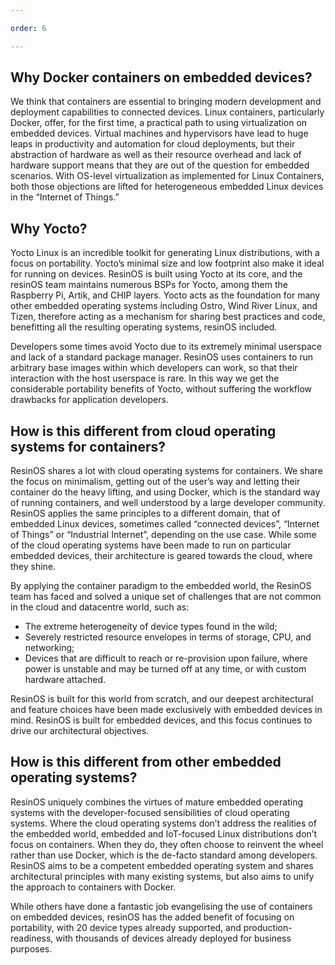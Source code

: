 ```yaml
---

order: 6

---
```


## Why Docker containers on embedded devices?

We think that containers are essential to bringing modern development and deployment capabilities to connected devices. Linux containers, particularly Docker, offer, for the first time, a practical path to using virtualization on embedded devices. Virtual machines and hypervisors have lead to huge leaps in productivity and automation for cloud deployments, but their abstraction of hardware as well as their resource overhead and lack of hardware support means that they are out of the question for embedded scenarios. With OS-level virtualization as implemented for Linux Containers, both those objections are lifted for heterogeneous embedded Linux devices in the “Internet of Things.”

## Why Yocto?

Yocto Linux is an incredible toolkit for generating Linux distributions, with a focus on portability. Yocto’s minimal size and low footprint also make it ideal for running on devices. ResinOS is built using Yocto at its core, and the resinOS team maintains numerous BSPs for Yocto, among them the Raspberry Pi, Artik, and CHIP layers. Yocto acts as the foundation for many other embedded operating systems including Ostro, Wind River Linux, and Tizen, therefore acting as a mechanism for sharing best practices and code, benefitting all the resulting operating systems, resinOS included.

Developers some times avoid Yocto due to its extremely minimal userspace and lack of a standard package manager. ResinOS uses containers to run arbitrary base images within which developers can work, so that their interaction with the host userspace is rare. In this way we get the considerable portability benefits of Yocto, without suffering the workflow drawbacks for application developers.

## How is this different from cloud operating systems for containers?

ResinOS shares a lot with cloud operating systems for containers. We share the focus on minimalism, getting out of the user’s way and letting their container do the heavy lifting, and using Docker, which is the standard way of running containers, and well understood by a large developer community. ResinOS applies the same principles to a different domain, that of embedded Linux devices, sometimes called “connected devices”, “Internet of Things” or “Industrial Internet”, depending on the use case. While some of the cloud operating systems have been made to run on particular embedded devices, their architecture is geared towards the cloud, where they shine.

By applying the container paradigm to the embedded world, the ResinOS team has faced and solved a unique set of challenges that are not common in the cloud and datacentre world, such as:

* The extreme heterogeneity of device types found in the wild;
* Severely restricted resource envelopes in terms of storage, CPU, and networking;
* Devices that are difficult to reach or re-provision upon failure, where power is unstable and may be turned off at any time, or with custom hardware attached.

ResinOS is built for this world from scratch, and our deepest architectural and feature choices have been made exclusively with embedded devices in mind. ResinOS is built for embedded devices, and this focus continues to drive our architectural objectives.

## How is this different from other embedded operating systems?

ResinOS uniquely combines the virtues of mature embedded operating systems with the developer-focused sensibilities of cloud operating systems. Where the cloud operating systems don’t address the realities of the embedded world, embedded and IoT-focused Linux distributions don’t focus on containers. When they do, they often choose to reinvent the wheel rather than use Docker, which is the de-facto standard among developers. ResinOS aims to be a competent embedded operating system and shares architectural principles with many existing systems, but also aims to unify the approach to containers with Docker.

While others have done a fantastic job evangelising the use of containers on embedded devices, resinOS has the added benefit of focusing on portability, with 20 device types already supported, and production-readiness, with thousands of devices already deployed for business purposes.
